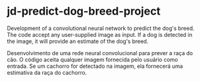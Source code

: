 # jd-predict-dog-breed-project
Development of a convolutional neural network to predict the dog's breed. The code accept any user-supplied image as input. If a dog is detected in the image, it will provide an estimate of the dog's breed.

Desenvolvimento de uma rede neural convolucional para prever a raça do cão. O código aceita qualquer imagem fornecida pelo usuário como entrada. Se um cachorro for detectado na imagem, ela fornecerá uma estimativa da raça do cachorro.
